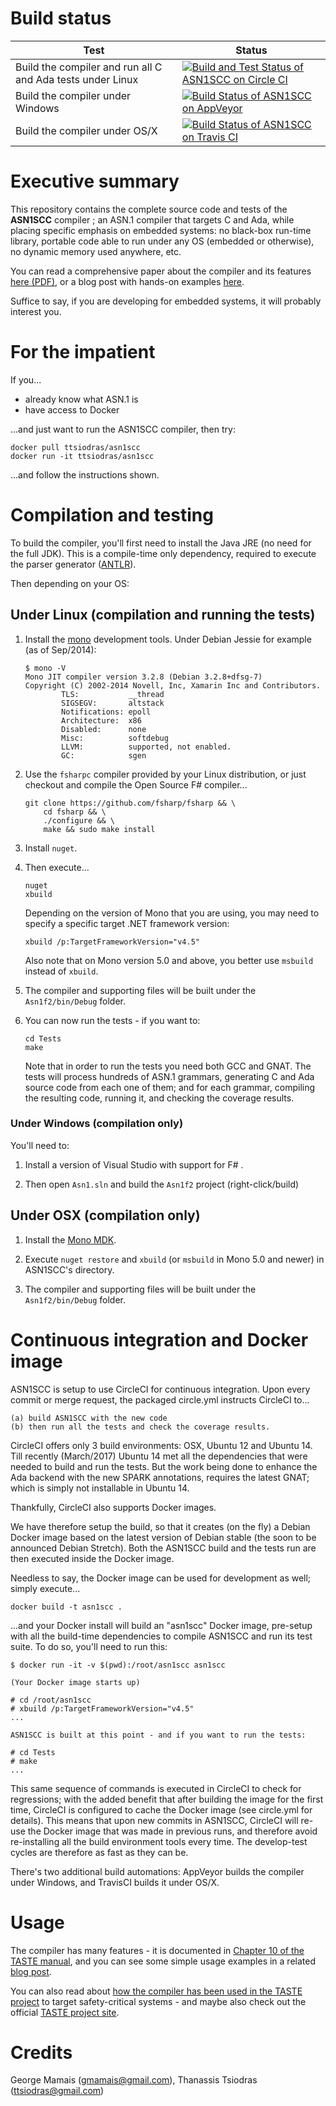 Build status
============

| Test | Status |
|------|--------|
| Build the compiler and run all C and Ada tests under Linux | [![Build and Test Status of ASN1SCC on Circle CI](https://circleci.com/gh/ttsiodras/asn1scc.svg?&style=shield&circle-token=fcc32f415742887faa6ad69826b1cf25426df086)](https://circleci.com/gh/ttsiodras/asn1scc/tree/master) |
| Build the compiler under Windows | [![Build Status of ASN1SCC on AppVeyor](https://ci.appveyor.com/api/projects/status/github/ttsiodras/asn1scc?branch=master&svg=true)](https://ci.appveyor.com/project/ttsiodras/asn1scc) |
| Build the compiler under OS/X | [![Build Status of ASN1SCC on Travis CI](https://travis-ci.org/ttsiodras/asn1scc.svg?branch=master)](https://travis-ci.org/ttsiodras/asn1scc?branch=master) |

Executive summary
=================

This repository contains the complete source code and tests of the **ASN1SCC**
compiler ; an ASN.1 compiler that targets C and Ada, while placing specific
emphasis on embedded systems: no black-box run-time library, portable code
able to run under any OS (embedded or otherwise), no dynamic memory used
anywhere, etc.

You can read a comprehensive paper about the compiler and its features
[here (PDF)](https://raw.githubusercontent.com/ttsiodras/asn1scc/master/Docs/paper.pdf),
or a blog post with hands-on examples
[here](https://www.thanassis.space/asn1.html).

Suffice to say, if you are developing for embedded systems, it will probably
interest you.

For the impatient
=================

If you...

- already know what ASN.1 is
- have access to Docker

...and just want to run the ASN1SCC compiler, then try:

    docker pull ttsiodras/asn1scc
    docker run -it ttsiodras/asn1scc

...and follow the instructions shown.

Compilation and testing
=======================

To build the compiler, you'll first need to install the Java JRE
(no need for the full JDK). This is a compile-time only dependency,
required to execute the parser generator ([ANTLR](http://www.antlr.org/)).

Then depending on your OS:

## Under Linux (compilation and running the tests)

1. Install the [mono](http://www.mono-project.com) development tools. Under
   Debian Jessie for example (as of Sep/2014):

    ```
    $ mono -V
    Mono JIT compiler version 3.2.8 (Debian 3.2.8+dfsg-7)
    Copyright (C) 2002-2014 Novell, Inc, Xamarin Inc and Contributors.
            TLS:           __thread
            SIGSEGV:       altstack
            Notifications: epoll
            Architecture:  x86
            Disabled:      none
            Misc:          softdebug 
            LLVM:          supported, not enabled.
            GC:            sgen
    ```

2. Use the `fsharpc` compiler provided by your Linux distribution,
   or just checkout and compile the Open Source F# compiler...

    ```
    git clone https://github.com/fsharp/fsharp && \
        cd fsharp && \
        ./configure && \
        make && sudo make install 
    ```

3. Install `nuget`.


4. Then execute...

    ```
    nuget
    xbuild
    ```

    Depending on the version of Mono that you are using, you may need to
    specify a specific target .NET framework version:

    ```
    xbuild /p:TargetFrameworkVersion="v4.5"
    ```

    Also note that on Mono version 5.0 and above, you better use `msbuild`
    instead of `xbuild`.

5. The compiler and supporting files will be built under the `Asn1f2/bin/Debug` folder.

6. You can now run the tests - if you want to:

    ```
    cd Tests
    make
    ```

    Note that in order to run the tests you need both GCC and GNAT.
    The tests will process hundreds of ASN.1 grammars, generating C and
    Ada source code from each one of them; and for each grammar, compiling
    the resulting code, running it, and checking the coverage results.

### Under Windows (compilation only)

You'll need to:

1. Install a version of Visual Studio with support for F# .

2. Then open `Asn1.sln` and build the `Asn1f2` project (right-click/build)

## Under OSX (compilation only)

1. Install the [Mono MDK](http://www.mono-project.com).

2. Execute `nuget restore` and `xbuild` (or `msbuild` in Mono 5.0 and newer) in ASN1SCC's directory.

3. The compiler and supporting files will be built under the `Asn1f2/bin/Debug` folder.

Continuous integration and Docker image
=======================================

ASN1SCC is setup to use CircleCI for continuous integration. Upon every
commit or merge request, the packaged circle.yml instructs CircleCI to...

    (a) build ASN1SCC with the new code
    (b) then run all the tests and check the coverage results.

CircleCI offers only 3 build environments: OSX, Ubuntu 12 and Ubuntu 14.
Till recently (March/2017) Ubuntu 14 met all the dependencies that were
needed to build and run the tests. But the work being done to enhance the
Ada backend with the new SPARK annotations, requires the latest GNAT;
which is simply not installable in Ubuntu 14.

Thankfully, CircleCI also supports Docker images.

We have therefore setup the build, so that it creates (on the fly)
a Debian Docker image based on the latest version of Debian stable
(the soon to be announced Debian Stretch). Both the ASN1SCC build and
the tests run are then executed inside the Docker image.

Needless to say, the Docker image can be used for development as well;
simply execute...

    docker build -t asn1scc .

...and your Docker install will build an "asn1scc" Docker image, pre-setup
with all the build-time dependencies to compile ASN1SCC and run its 
test suite. To do so, you'll need to run this:

    $ docker run -it -v $(pwd):/root/asn1scc asn1scc

    (Your Docker image starts up)

    # cd /root/asn1scc 
    # xbuild /p:TargetFrameworkVersion="v4.5"
    ...

    ASN1SCC is built at this point - and if you want to run the tests:

    # cd Tests
    # make
    ...

This same sequence of commands is executed in CircleCI to check for
regressions; with the added benefit that after building the image for
the first time, CircleCI is configured to cache the Docker image (see
circle.yml for details). This means that upon new commits in ASN1SCC,
CircleCI will re-use the Docker image that was made in previous runs,
and therefore avoid re-installing all the build environment tools every
time. The develop-test cycles are therefore as fast as they can be.

There's two additional build automations: AppVeyor builds the compiler
under Windows, and TravisCI builds it under OS/X.

Usage
=====

The compiler has many features - it is documented in
[Chapter 10 of the TASTE manual](http://download.tuxfamily.org/taste/snapshots/doc/taste-documentation-current.pdf),
and you can see some simple usage examples in a related
[blog post](https://www.thanassis.space/asn1.html).

You can also read about
[how the compiler has been used in the TASTE project](http://www.semantix.gr/assert/)
to target safety-critical systems - and maybe also check out the
official [TASTE project site](https://taste.tools).

Credits
=======
George Mamais (gmamais@gmail.com), Thanassis Tsiodras (ttsiodras@gmail.com)
